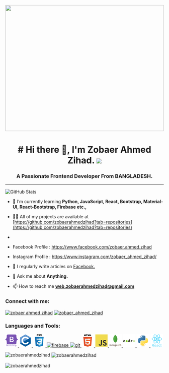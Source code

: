 <a href="#"><img width="100%" src="https://sohelislamimran.netlify.app/static/media/Developer.e0ed7fbf.svg" height="400px"/></a>

<!--
**zobaerahmedzihad/zobaerahmedzihad** is a ✨ _special_ ✨ repository because its `README.md` (this file) appears on your GitHub profile.

-->
<h1 align="center"> # Hi there 👋, I'm Zobaer Ahmed Zihad. <img src="https://scontent.fdac1-1.fna.fbcdn.net/v/t1.0-1/p160x160/131964065_801575947062575_5765684074476442838_o.jpg?_nc_cat=103&ccb=1-3&_nc_sid=7206a8&_nc_ohc=Q2WSl0gNK7EAX-saS1k&_nc_ht=scontent.fdac1-1.fna&tp=6&oh=a38d8d022de578dff3173c15138122fa&oe=607A42AD" width="35<img src="https://emojis.slackmojis.com/emojis/images/1531849430/4246/blob-sunglasses.gif?1531849430" width="35"/></h3>

</h1>

<h3 align="center">A Passionate Frontend Developer From BANGLADESH.</h3>

--------------------------------------------------------------------------------------------------------------------------------------------------------------------------------

![GitHub Stats](https://github-readme-stats.vercel.app/api?username=zobaerahmedzihad1&theme=radical)




- 🌱 I’m currently learning **Python, JavaScript, React, Bootstrap, Material-UI, React-Bootstrap, Firebase etc.,**

- 👨‍💻 All of my projects are available at [https://github.com/zobaerahmedzihad?tab=repositories](https://github.com/zobaerahmedzihad?tab=repositories)
- 
- Facebook Profile : https://www.facebook.com/zobaer.ahmed.zihad

- Instagram Profile : https://www.instagram.com/zobaer_ahmed_zihad/

- 📝 I regularly write articles on [Facebook.](Facebook.)

- 💬 Ask me about **Anything.**

- 📫 How to reach me **web.zobaerahmedzihad@gmail.com**

<h3 align="left">Connect with me:</h3>
<p align="left">
<a href="https://fb.com/zobaer ahmed zihad" target="blank"><img align="center" src="https://cdn.jsdelivr.net/npm/simple-icons@3.0.1/icons/facebook.svg" alt="zobaer ahmed zihad" height="30" width="40" /></a>
<a href="https://instagram.com/zobaer_ahmed_zihad" target="blank"><img align="center" src="https://cdn.jsdelivr.net/npm/simple-icons@3.0.1/icons/instagram.svg" alt="zobaer_ahmed_zihad" height="30" width="40" /></a>
</p>

<h3 align="left">Languages and Tools:</h3>
<p align="left"> <a href="https://getbootstrap.com" target="_blank"> <img src="https://raw.githubusercontent.com/devicons/devicon/master/icons/bootstrap/bootstrap-plain-wordmark.svg" alt="bootstrap" width="40" height="40"/> </a> <a href="https://www.cprogramming.com/" target="_blank"> <img src="https://raw.githubusercontent.com/devicons/devicon/master/icons/c/c-original.svg" alt="c" width="40" height="40"/> </a> <a href="https://www.w3schools.com/css/" target="_blank"> <img src="https://raw.githubusercontent.com/devicons/devicon/master/icons/css3/css3-original-wordmark.svg" alt="css3" width="40" height="40"/> </a> <a href="https://firebase.google.com/" target="_blank"> <img src="https://www.vectorlogo.zone/logos/firebase/firebase-icon.svg" alt="firebase" width="40" height="40"/> </a> <a href="https://git-scm.com/" target="_blank"> <img src="https://www.vectorlogo.zone/logos/git-scm/git-scm-icon.svg" alt="git" width="40" height="40"/> </a> <a href="https://www.w3.org/html/" target="_blank"> <img src="https://raw.githubusercontent.com/devicons/devicon/master/icons/html5/html5-original-wordmark.svg" alt="html5" width="40" height="40"/> </a> <a href="https://developer.mozilla.org/en-US/docs/Web/JavaScript" target="_blank"> <img src="https://raw.githubusercontent.com/devicons/devicon/master/icons/javascript/javascript-original.svg" alt="javascript" width="40" height="40"/> </a> <a href="https://www.mongodb.com/" target="_blank"> <img src="https://raw.githubusercontent.com/devicons/devicon/master/icons/mongodb/mongodb-original-wordmark.svg" alt="mongodb" width="40" height="40"/> </a> <a href="https://nodejs.org" target="_blank"> <img src="https://raw.githubusercontent.com/devicons/devicon/master/icons/nodejs/nodejs-original-wordmark.svg" alt="nodejs" width="40" height="40"/> </a> <a href="https://www.python.org" target="_blank"> <img src="https://raw.githubusercontent.com/devicons/devicon/master/icons/python/python-original.svg" alt="python" width="40" height="40"/> </a> <a href="https://reactjs.org/" target="_blank"> <img src="https://raw.githubusercontent.com/devicons/devicon/master/icons/react/react-original-wordmark.svg" alt="react" width="40" height="40"/> </a> </p>

<p><img align="left" src="https://github-readme-stats.vercel.app/api/top-langs?username=zobaerahmedzihad&show_icons=true&locale=en&layout=compact" alt="zobaerahmedzihad" /></p>

<p>&nbsp;<img align="center" src="https://github-readme-stats.vercel.app/api?username=zobaerahmedzihad&show_icons=true&locale=en" alt="zobaerahmedzihad" /></p>

<p><img align="center" src="https://github-readme-streak-stats.herokuapp.com/?user=zobaerahmedzihad&" alt="zobaerahmedzihad" /></p>
